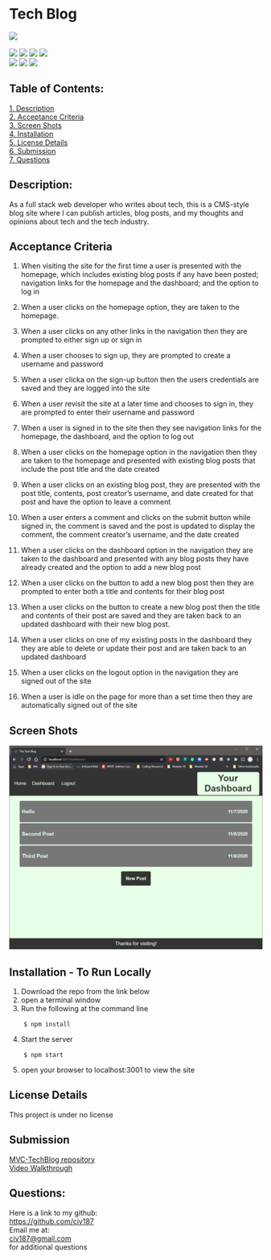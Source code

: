 # Tech Blog


![](https://img.shields.io/badge/Created%20by-Victor%20Cesar%20Lopez-blue?style=for-the-badge)  

![](https://img.shields.io/badge/npm%20package-express_handlebars-orange?style=flat-square&logo=npm) 
![](https://img.shields.io/badge/npm%20package-Mysql2-cyan?style=flat-square&logo=npm) 
![](https://img.shields.io/badge/npm%20package-Bcrypt-green?style=flat-square&logo=npm) 
![](https://img.shields.io/badge/npm%20package-express_sessions-lightgrey?style=flat-square&logo=npm)  
![](https://img.shields.io/badge/npm%20package-Sequelize-blueviolet?style=flat-square&logo=npm) 
![](https://img.shields.io/badge/npm%20package-dotenv-yellow?style=flat-square&logo=npm) 
![](https://img.shields.io/badge/npm%20package-connet_session_sequelize-yellow?style=flat-square&logo=npm) 



 ## Table of Contents:  

[1. Description](#Description)  
[2. Acceptance Criteria](#Acceptance-Criteria)  
[3. Screen Shots](#Screen_Shots)  
[4. Installation](#Installation)  
[5. License Details](#License-Details)  
[6. Submission](#Submission)   
[7. Questions](#Questions)  

## Description:  

As a full stack web developer who writes about tech, this is a CMS-style blog site where I can publish articles, blog posts, and my thoughts and opinions about tech and the tech industry.

## Acceptance Criteria  
1. When visiting the site for the first time a user is presented with the homepage, which includes existing blog posts if any have been posted; navigation links for the homepage and the dashboard; and the option to log in  
2. When a user clicks on the homepage option, they are taken to the homepage.  
3. When a user clicks on any other links in the navigation then they are prompted to either sign up or sign in  
4. When a user chooses to sign up, they are prompted to create a username and password  
5. When a user clicka on the sign-up button then the users credentials are saved and they are logged into the site  
6. When a user revisit the site at a later time and chooses to sign in, they are prompted to enter their username and password  
7. When a user is signed in to the site then they see navigation links for the homepage, the dashboard, and the option to log out  
8. When a user clicks on the homepage option in the navigation then they are taken to the homepage and presented with existing blog posts that include the post title and the date created  
9. When a user clicks on an existing blog post, they are presented with the post title, contents, post creator’s username, and date created for that post and have the option to leave a comment  
10. When a user enters a comment and clicks on the submit button while signed in, the comment is saved and the post is updated to display the comment, the comment creator’s username, and the date created  
11. When a user clicks on the dashboard option in the navigation they are taken to the dashboard and presented with any blog posts they have already created and the option to add a new blog post  

12. When a user clicks on the button to add a new blog post then they are prompted to enter both a title and contents for their blog post  
13. When a user clicks on the button to create a new blog post then the title and contents of their post are saved and they are taken back to an updated dashboard with their new blog post.  
14. When a user clicks on one of my existing posts in the dashboard they they are able to delete or update their post and are taken back to an updated dashboard  
15. When a user clicks on the logout option in the navigation they are signed out of the site  
16. When a user is  idle on the page for more than a set time then they are automatically signed out of the site 


## Screen Shots
![capture.png](images/Capture.PNG)  


## Installation - To Run Locally
1. Download the repo from the link below  
2. open a terminal window  
3. Run the following at the command line
```
    $ npm install
```
4. Start the server
```
    $ npm start
```
5. open your browser to localhost:3001 to view the site


## License Details  
This project is under no license

## Submission  
[MVC-TechBlog repository](https://github.com/civ187/MVC_TechBlog)  
[Video Walkthrough](https://drive.google.com/file/d/1uJyvwPQZnD-aUDEsId7j7f7pfPwXVXw9/view)  

## Questions:  
 Here is a link to my github:  
https://github.com/civ187  
 Email me at:  
civ187@gmail.com  
for additional questions